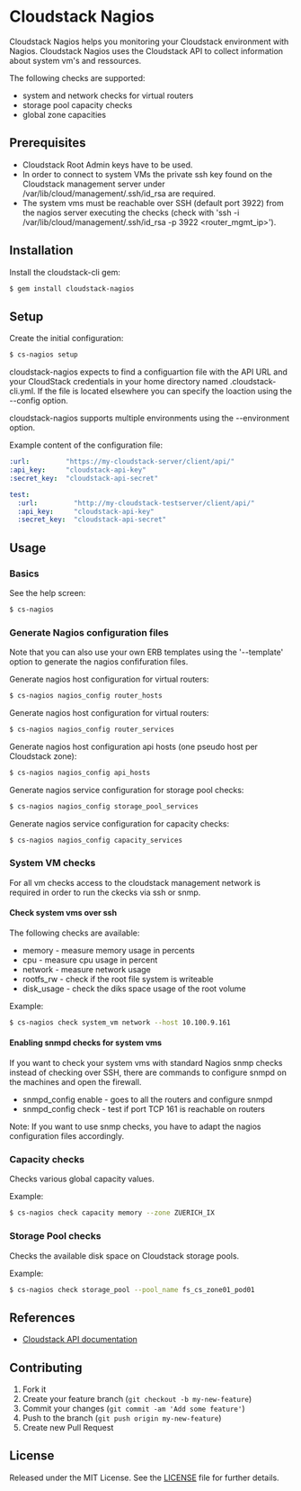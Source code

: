 # Cloudstack Nagios

Cloudstack Nagios helps you monitoring your Cloudstack environment with Nagios.
Cloudstack Nagios uses the Cloudstack API to collect information about system vm's and ressources.

The following checks are supported:
  * system and network checks for virtual routers
  * storage pool capacity checks
  * global zone capacities

## Prerequisites

  * Cloudstack Root Admin keys have to be used.
  * In order to connect to system VMs the private ssh key found on the Cloudstack management server under /var/lib/cloud/management/.ssh/id_rsa are required.
  * The system vms must be reachable over SSH (default port 3922) from the nagios server executing the checks (check with 'ssh -i /var/lib/cloud/management/.ssh/id_rsa -p 3922 <router_mgmt_ip>').

## Installation

Install the cloudstack-cli gem:

```bash
$ gem install cloudstack-nagios
```

## Setup

Create the initial configuration:

```bash
$ cs-nagios setup
```

cloudstack-nagios expects to find a configuartion file with the API URL and your CloudStack credentials in your home directory named .cloudstack-cli.yml. If the file is located elsewhere you can specify the loaction using the --config option.

cloudstack-nagios supports multiple environments using the --environment option.

Example content of the configuration file:

```yaml
:url:         "https://my-cloudstack-server/client/api/"
:api_key:     "cloudstack-api-key"
:secret_key:  "cloudstack-api-secret"

test:
  :url:         "http://my-cloudstack-testserver/client/api/"
  :api_key:     "cloudstack-api-key"
  :secret_key:  "cloudstack-api-secret"
```

## Usage

### Basics

See the help screen:

```bash
$ cs-nagios
```

### Generate Nagios configuration files

Note that you can also use your own ERB templates using the '--template' option to generate the nagios confifuration files.

Generate nagios host configuration for virtual routers:

```bash
$ cs-nagios nagios_config router_hosts
```

Generate nagios host configuration for virtual routers:

```bash
$ cs-nagios nagios_config router_services
```

Generate nagios host configuration api hosts (one pseudo host per Cloudstack zone):

```bash
$ cs-nagios nagios_config api_hosts
```

Generate nagios service configuration for storage pool checks:

```bash
$ cs-nagios nagios_config storage_pool_services
```

Generate nagios service configuration for capacity checks:

```bash
$ cs-nagios nagios_config capacity_services
```

### System VM checks

For all vm checks access to the cloudstack management network is required in order to run the ckecks via ssh or snmp.

#### Check system vms over ssh

The following checks are available:
  
   * memory - measure memory usage in percents
   * cpu - measure cpu usage in percent
   * network - measure network usage
   * rootfs_rw - check if the root file system is writeable
   * disk_usage - check the diks space usage of the root volume

Example:

```bash
$ cs-nagios check system_vm network --host 10.100.9.161
```

#### Enabling snmpd checks for system vms

If you want to check your system vms with standard Nagios snmp checks instead of checking over SSH, there are commands to configure snmpd on the machines and open the firewall.

   * snmpd_config enable - goes to all the routers and configure snmpd
   * snmpd_config check - test if port TCP 161 is reachable on routers

Note: If you want to use snmp checks, you have to adapt the nagios configuration files accordingly.

### Capacity checks

Checks various global capacity values.

Example:

```bash
$ cs-nagios check capacity memory --zone ZUERICH_IX
```

### Storage Pool checks

Checks the available disk space on Cloudstack storage pools.

Example:

```bash
$ cs-nagios check storage_pool --pool_name fs_cs_zone01_pod01
```

## References

  * [Cloudstack API documentation](http://cloudstack.apache.org/docs/api/apidocs-4.2/TOC_Root_Admin.html)

## Contributing

1. Fork it
2. Create your feature branch (`git checkout -b my-new-feature`)
3. Commit your changes (`git commit -am 'Add some feature'`)
4. Push to the branch (`git push origin my-new-feature`)
5. Create new Pull Request

## License

Released under the MIT License. See the [LICENSE](https://bitbucket.org/swisstxt/cloudstack-cli/raw/master/LICENSE.txt) file for further details.
